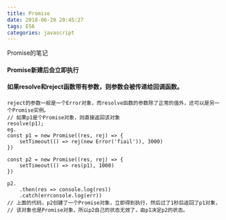 ```yaml
---
title: Promise
date: 2018-06-20 20:45:27
tags: ES6
categories: javascript
---
```

Promise的笔记
#### Promise新建后会立即执行

#### 如果resolve和reject函数带有参数，则参数会被传递给回调函数。
    reject的参数一般是一个Error对象，而resolve函数的参数除了正常的值外，还可以是另一个Promise实例。
    // 如果p1是个Promise对象，则直接返回该对象
    resolve(p1);
    eg.
    const p1 = new Promise((res, rej) => {
        setTimeout(() => rej(new Error('fiail')), 3000)
    })

    const p2 = new Promise((res, rej) => {
        setTimeout(() => res(p1), 1000)
    })

    p2.
        .then(res => console.log(res))
        .catch(errconsole.log(err))
    // 上面的代码，p2创建了一个Promise对象，立即得到执行，然后过了1秒后返回了p1对象，
    // 该对象也是Promise对象，所以p2自己的状态无效了，由p1决定p2的状态。
